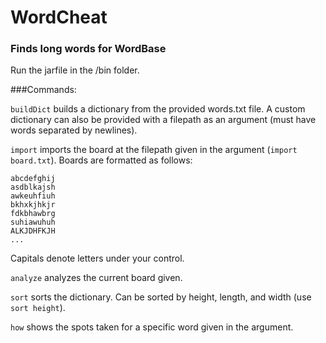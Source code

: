 # WordCheat
### Finds long words for WordBase

Run the jarfile in the /bin folder.

###Commands:

`buildDict` builds a dictionary from the provided words.txt file. A custom dictionary can also be provided with a filepath as an argument (must have words separated by newlines).

`import` imports the board at the filepath given in the argument (`import board.txt`). Boards are formatted as follows:
```
abcdefghij
asdblkajsh
awkeuhfiuh
bkhxkjhkjr
fdkbhawbrg
suhiawuhuh
ALKJDHFKJH
...
```
Capitals denote letters under your control.

`analyze` analyzes the current board given.

`sort` sorts the dictionary. Can be sorted by height, length, and width (use `sort height`).

`how` shows the spots taken for a specific word given in the argument.
